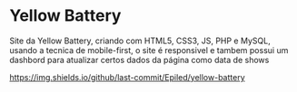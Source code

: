 <h1>Yellow Battery</h1>

<p>Site da Yellow Battery, criando com HTML5, CSS3, JS, PHP e MySQL, usando a tecnica de mobile-first, 
  o site é responsivel e tambem possui um dashbord para atualizar certos dados da página como data de shows</p>
  
  https://img.shields.io/github/last-commit/Epiled/yellow-battery

